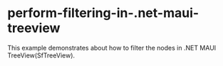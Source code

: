 # perform-filtering-in-.net-maui-treeview
This example demonstrates about how to filter the nodes in .NET MAUI TreeView(SfTreeView).
